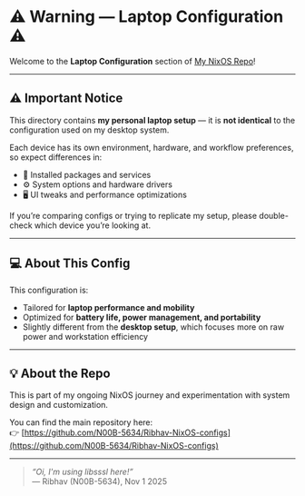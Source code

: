 # ⚠️ Warning — Laptop Configuration ⚠️

Welcome to the **Laptop Configuration** section of [My NixOS Repo](https://github.com/N00B-5634/Ribhav-NixOS-configs)!

---

## ⚠️ Important Notice

This directory contains **my personal laptop setup** — it is **not identical** to the configuration used on my desktop system.

Each device has its own environment, hardware, and workflow preferences, so expect differences in:
- 🧩 Installed packages and services  
- ⚙️ System options and hardware drivers  
- 🖥️ UI tweaks and performance optimizations  

If you’re comparing configs or trying to replicate my setup, please double-check which device you’re looking at.

---

## 💻 About This Config

This configuration is:
- Tailored for **laptop performance and mobility**  
- Optimized for **battery life, power management, and portability**  
- Slightly different from the **desktop setup**, which focuses more on raw power and workstation efficiency  

---

## 💡 About the Repo

This is part of my ongoing NixOS journey and experimentation with system design and customization.

You can find the main repository here:  
👉 [https://github.com/N00B-5634/Ribhav-NixOS-configs](https://github.com/N00B-5634/Ribhav-NixOS-configs)

---

> _“Oi, I'm using libsssl here!”_  
> — Ribhav (N00B-5634), Nov 1 2025
